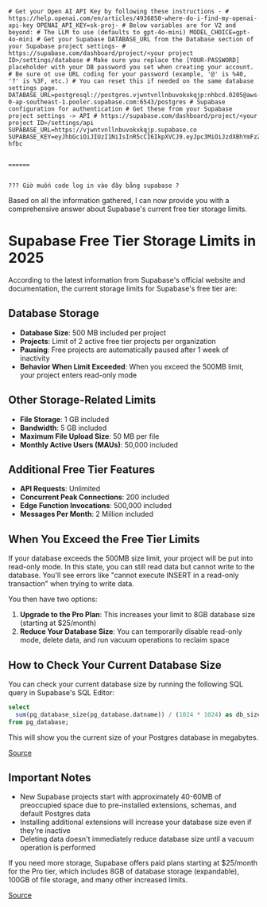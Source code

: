 
```
# Get your Open AI API Key by following these instructions - # https://help.openai.com/en/articles/4936850-where-do-i-find-my-openai-api-key OPENAI_API_KEY=sk-proj- # Below variables are for V2 and beyond: # The LLM to use (defaults to gpt-4o-mini) MODEL_CHOICE=gpt-4o-mini # Get your Supabase DATABASE_URL from the Database section of your Supabase project settings- # https://supabase.com/dashboard/project/<your project ID>/settings/database # Make sure you replace the [YOUR-PASSWORD] placeholder with your DB password you set when creating your account. # Be sure ot use URL coding for your password (example, '@' is %40, '?' is %3F, etc.) # You can reset this if needed on the same database settings page. DATABASE_URL=postgresql://postgres.vjwntvnllnbuvokxkqjp:nhbcd.0205@aws-0-ap-southeast-1.pooler.supabase.com:6543/postgres # Supabase configuration for authentication # Get these from your Supabase project settings -> API # https://supabase.com/dashboard/project/<your project ID>/settings/api SUPABASE_URL=https://vjwntvnllnbuvokxkqjp.supabase.co SUPABASE_KEY=eyJhbGciOiJIUzI1NiIsInR5cCI6IkpXVCJ9.eyJpc3MiOiJzdXBhYmFzZSIsInJlZiI6InZqd250dm5sbG5idXZva3hrcWpwIiwicm9sZSI6ImFub24iLCJpYXQiOjE3NDE3MjEwMTksImV4cCI6MjA1NzI5NzAxOX0.EM4Be1upI3PL6r3usnOY1obMAKLMu8lZEtojcZ-hfbc  
  
  
======  
  
  
??? Giờ muốn code log in vào đây bằng supabase ?
```


Based on all the information gathered, I can now provide you with a comprehensive answer about Supabase's current free tier storage limits.

# Supabase Free Tier Storage Limits in 2025

According to the latest information from Supabase's official website and documentation, the current storage limits for Supabase's free tier are:

## Database Storage
- **Database Size**: 500 MB included per project
- **Projects**: Limit of 2 active free tier projects per organization
- **Pausing**: Free projects are automatically paused after 1 week of inactivity
- **Behavior When Limit Exceeded**: When you exceed the 500MB limit, your project enters read-only mode

## Other Storage-Related Limits
- **File Storage**: 1 GB included
- **Bandwidth**: 5 GB included
- **Maximum File Upload Size**: 50 MB per file
- **Monthly Active Users (MAUs)**: 50,000 included

## Additional Free Tier Features
- **API Requests**: Unlimited
- **Concurrent Peak Connections**: 200 included
- **Edge Function Invocations**: 500,000 included
- **Messages Per Month**: 2 Million included

## When You Exceed the Free Tier Limits
If your database exceeds the 500MB size limit, your project will be put into read-only mode. In this state, you can still read data but cannot write to the database. You'll see errors like "cannot execute INSERT in a read-only transaction" when trying to write data.

You then have two options:
1. **Upgrade to the Pro Plan**: This increases your limit to 8GB database size (starting at $25/month)
2. **Reduce Your Database Size**: You can temporarily disable read-only mode, delete data, and run vacuum operations to reclaim space

## How to Check Your Current Database Size
You can check your current database size by running the following SQL query in Supabase's SQL Editor:
```sql
select
  sum(pg_database_size(pg_database.datname)) / (1024 * 1024) as db_size_mb
from pg_database;
```

This will show you the current size of your Postgres database in megabytes.

[Source](https://supabase.com/docs/guides/platform/database-size)

## Important Notes
- New Supabase projects start with approximately 40-60MB of preoccupied space due to pre-installed extensions, schemas, and default Postgres data
- Installing additional extensions will increase your database size even if they're inactive
- Deleting data doesn't immediately reduce database size until a vacuum operation is performed

If you need more storage, Supabase offers paid plans starting at $25/month for the Pro tier, which includes 8GB of database storage (expandable), 100GB of file storage, and many other increased limits.

[Source](https://supabase.com/pricing)